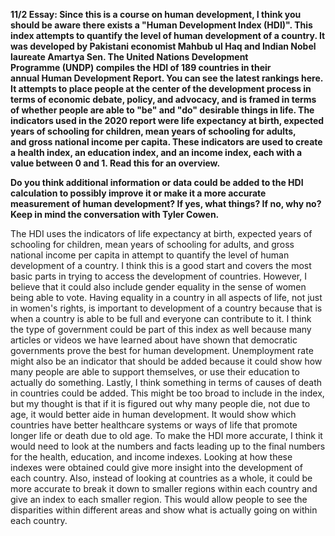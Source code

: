 **11/2 Essay: Since this is a course on human development, I think you should be aware there exists a "Human Development Index (HDI)". This index attempts to quantify the level of human development of a country. It was developed by Pakistani economist Mahbub ul Haq and Indian Nobel laureate Amartya Sen. The United Nations Development Programme (UNDP) compiles the HDI of 189 countries in their annual Human Development Report. You can see the latest rankings here. It attempts to place people at the center of the development process in terms of economic debate, policy, and advocacy, and is framed in terms of whether people are able to "be" and "do" desirable things in life. The indicators used in the 2020 report were life expectancy at birth, expected years of schooling for children, mean years of schooling for adults, and gross national income per capita. These indicators are used to create a health index, an education index, and an income index, each with a value between 0 and 1. Read this for an overview.**

**Do you think additional information or data could be added to the HDI calculation to possibly improve it or make it a more accurate measurement of human development? If yes, what things? If no, why no? Keep in mind the conversation with Tyler Cowen.**

The HDI uses the indicators of life expectancy at birth, expected years of schooling for children, mean years of schooling for adults, and gross national income per capita in attempt to quantify the level of human development of a country. I think this is a good start and covers the most basic parts in trying to access the development of countries. However, I believe that it could also include gender equality in the sense of women being able to vote. Having equality in a country in all aspects of life, not just in women's rights, is important to development of a country because that is when a country is able to be full and everyone can contribute to it. I think the type of government could be part of this index as well because many articles or videos we have learned about have shown that democratic governments prove the best for human development. Unemployment rate might also be an indicator that should be added because it could show how many people are able to support themselves, or use their education to actually do something. Lastly, I think something in terms of causes of death in countries could be added. This might be too broad to include in the index, but my thought is that if it is figured out why many people die, not due to age, it would better aide in human development. It would show which countries have better healthcare systems or ways of life that promote longer life or death due to old age. To make the HDI more accurate, I think it would need to look at the numbers and facts leading up to the final numbers for the health, education, and income indexes. Looking at how these indexes were obtained could give more insight into the development of each country. Also, instead of looking at countries as a whole, it could be more accurate to break it down to smaller regions within each country and give an index to each smaller region. This would allow people to see the disparities within different areas and show what is actually going on within each country. 
